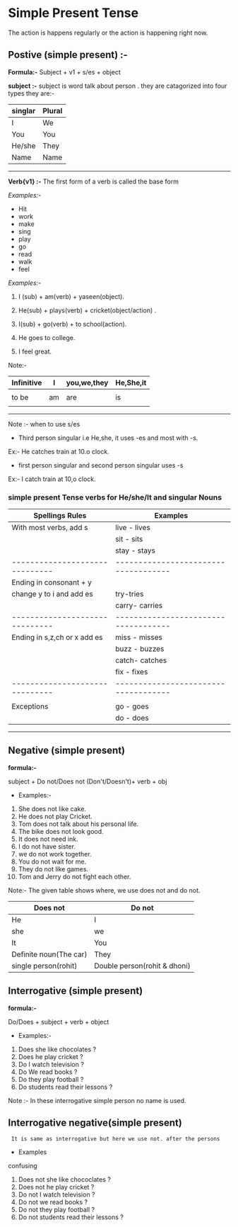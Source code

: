 # Simple Present Tense
The action is happens regularly or the action is happening right now.


## Postive (simple present) :-

**Formula:-**
              Subject + v1 + s/es + object

__subject :-__
subject is word talk about person . they are catagorized into four types they are:-

 | singlar         |  Plural           |
 |-----------------|-------------------|
 | I               |We                 |
 | You             |You                |
 | He/she          |They               |
 | Name            |Name               |
 ---------------------------------------- 
__Verb{v1} :-__
  The first form of a verb is called the base form

  _Examples:-_

* Hit
* work
* make
* sing
* play
* go
* read
* walk
* feel

*Examples:-*
 1.  I (sub) +  am(verb) + yaseen(object).
 1.  He(sub) + plays(verb) + cricket(object/action) .
 1.  I(sub)  + go(verb) + to school(action).

 1. He goes to college.

 1. I feel great.

 Note:-

 
 Infinitive        |       I       |  you,we,they   |He,She,it       |
|------------------|---------------|----------------|----------------|
|                  |               |                |                |
|    to be         |      am       |    are         |      is        |
|                  |               |                |                |
----------------------------------------------------------------------

Note :-  when to use s/es

* Third person singular i.e He,she, it uses -es and most with -s.

 Ex:- He catches train at 10.o clock.


* first person singular and second person singular uses -s

Ex:- I catch train at 10,o clock.

### simple present Tense verbs for He/she/It and singular Nouns

| Spellings Rules              |         Examples                   |
|------------------------------|------------------------------------|
|    With most verbs, add s    |       live - lives                 |
|                              |       sit  - sits                  |
|                              |       stay - stays                 |
|------------------------------|------------------------------------|
| Ending in consonant + y      |                                    |
|    change   y to i and add es|         try-tries                  |
|                              |        carry- carries              |
|------------------------------|------------------------------------|
|Ending in s,z,ch or x add es  |         miss - misses              |
|                              |         buzz - buzzes              |
|                              |         catch- catches             |
|                              |         fix  - fixes               |
|------------------------------|------------------------------------|
|                              |                                    |
|   Exceptions                 |          go - goes                 |
|                              |          do - does                 |
---------------------------------------------------------------------

## Negative (simple present)

**formula:-**

subject + Do not/Does not (Don't/Doesn't)+ verb + obj 

* Examples:-

1. She does not like cake.
1. He does not play Cricket.
1. Tom does not talk about his personal life.
1. The bike does not look good.
1. It does not need ink.
1. I do not have sister.
1. we do not work together.
1. You do not wait for me.
1. They do not like games.
1. Tom and Jerry do not fight each other.

Note:-
   The given table shows where, we use does not and do not.

   
   |  Does not               |  Do not                    |
   |-------------------------|----------------------------|
   | He                      |    I                       |
   | she                     |    we                      |
   | It                      |    You                     |
   | Definite noun(The car)  |    They                    |
   | single person(rohit)    |Double person(rohit & dhoni)|


   ##  Interrogative (simple present)

   **formula:-**

   Do/Does + subject + verb + object

   * Examples:-
   
   1. Does she like chocolates ?
   1. Does he play cricket ?
   1. Do I watch television ?
   1. Do We read books ?
   1. Do they play football ?
   1. Do students read their lessons ?

   Note :- 
   In these interrogative simple person no name is used.

## Interrogative negative(simple present)

     It is same as interrogative but here we use not. after the persons

  * Examples

  <!-- 1. Does she not like chocolates ? 
  1. Does he not play cricket ?
  1. Do I not watch television ?
  1. Do we not read books ?
  1. Do they not play football ?
  1. Do students not read their lessons ? --> confusing


  1. Does not she like chococlates ?
  1. Does not he  play cricket ?
  1. Do not I watch television ?
  1. Do not we read books ?
  1. Do not they play football ?
  1. Do not students  read their lessons ?



  
